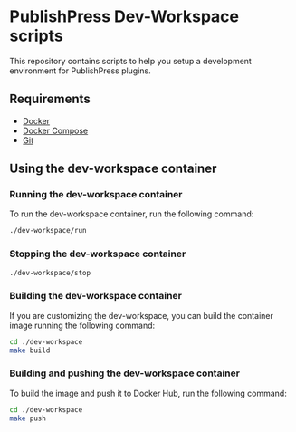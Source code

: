 PublishPress Dev-Workspace scripts
==================================

This repository contains scripts to help you setup a development environment for PublishPress plugins.

## Requirements

- [Docker](https://docs.docker.com/install/)
- [Docker Compose](https://docs.docker.com/compose/install/)
- [Git](https://git-scm.com/downloads)

## Using the dev-workspace container

### Running the dev-workspace container

To run the dev-workspace container, run the following command:

```bash
./dev-workspace/run
```

### Stopping the dev-workspace container

```bash
./dev-workspace/stop
```

### Building the dev-workspace container

If you are customizing the dev-workspace, you can build the container image running the following command:

```bash
cd ./dev-workspace
make build
```

### Building and pushing the dev-workspace container

To build the image and push it to Docker Hub, run the following command:

```bash
cd ./dev-workspace
make push
```
